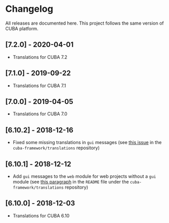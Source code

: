 # Changelog

All releases are documented here. This project follows the same version of CUBA platform.

## [7.2.0] - 2020-04-01

- Translations for CUBA 7.2

## [7.1.0] - 2019-09-22

- Translations for CUBA 7.1

## [7.0.0] - 2019-04-05

- Translations for CUBA 7.0

## [6.10.2] - 2018-12-16

- Fixed some missing translations in `gui` messages (see [this issue](https://github.com/cuba-platform/translations/issues/45) in the `cuba-framework/translations` repository)

## [6.10.1] - 2018-12-12

- Add `gui` messages to the `web` module for web projects without a `gui` module (see [this paragraph](https://github.com/cuba-platform/translations#using-an-existing-translation) in the `README` file under the `cuba-framework/translations` repository)

## [6.10.0] - 2018-12-03

- Translations for CUBA 6.10
